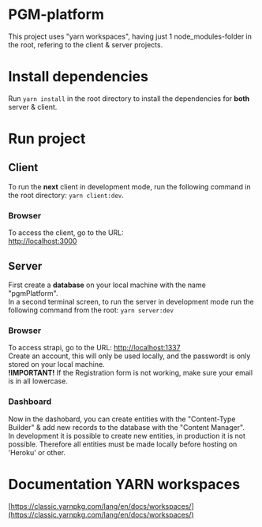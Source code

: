 # PGM-platform
This project uses "yarn workspaces", having just 1 node_modules-folder in the root, refering to the client & server projects.

# Install dependencies
Run `yarn install` in the root directory to install the dependencies for **both** server & client.

# Run project
## Client
To run the **next** client in development mode, run the following command in the root directory:
`yarn client:dev`.

### Browser
To access the client, go to the URL:  
[http://localhost:3000](http://localhost:3000)


## Server
First create a **database** on your local machine with the name "pgmPlatform".  
In a second terminal screen, to run the server in development mode run the following command from the root:
`yarn server:dev`

### Browser
To access strapi, go to the URL:
[http://localhost:1337](http://localhost:1337)  
Create an account, this will only be used locally, and the passwordt is only stored on your local machine.  
**!IMPORTANT!** If the Registration form is not working, make sure your email is in all lowercase.  
### Dashboard
Now in the dashobard, you can create entities with the "Content-Type Builder" & add new records to the database with the "Content Manager".  
In development it is possible to create new entities, in production it is not possible. Therefore all entities must be made locally before hosting on 'Heroku' or other.


# Documentation YARN workspaces
[https://classic.yarnpkg.com/lang/en/docs/workspaces/](https://classic.yarnpkg.com/lang/en/docs/workspaces/)

